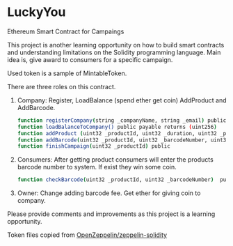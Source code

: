 # LuckyYou
Ethereum Smart Contract for Campaings

This project is another learning opportunity on how to build smart contracts and understanding limitations on the Solidity programming language. Main idea is, give award to consumers for a specific campaign. 

Used token is a sample of MintableToken. 

There are three roles on this contract.

1. Company: Register, LoadBalance (spend ether get coin) AddProduct and AddBarcode. 
     ```sh
     function registerCompany(string _companyName, string _email) public
     function loadBalanceToCompany() public payable returns (uint256)
     function addProduct (uint32 _productId, uint32 _duration, uint32 _promotionCount) public returns (uint32)
     function addBarcode(uint32 _productId, uint32 _barcodeNumber, uint32 _rewardAmount) payable returns(bool) 
     function finishCampaign(uint32 _productId) public
      ```

2. Consumers: After getting product consumers will enter the products barcode number to system. If exist they win some coin.
     ```sh
     function checkBarcode(uint32 _productId, uint32 _barcodeNumber)  public payable returns(uint32)
      ```
     
3. Owner: Change adding barcode fee. Get ether for giving coin to company.

    
Please provide comments and improvements as this project is a learning opportunity. 


Token files copied from [OpenZeppelin/zeppelin-solidity](https://github.com/OpenZeppelin/zeppelin-solidity)
